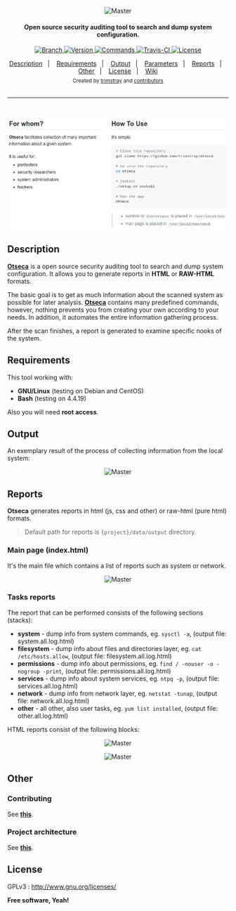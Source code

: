 <p align="center">
    <img src="https://github.com/trimstray/otseca/blob/master/doc/img/otseca_logo.png"
        alt="Master">
</p>

<h4 align="center">Open source security auditing tool to search and dump system configuration.</h4>

<p align="center">
  <a href="https://img.shields.io/badge/Branch-master-green.svg">
    <img src="https://img.shields.io/badge/Branch-master-green.svg"
        alt="Branch">
  </a>
  <a href="https://img.shields.io/badge/Version-v1.0.2-lightgrey.svg">
    <img src="https://img.shields.io/badge/Version-v1.0.2-lightgrey.svg"
        alt="Version">
  </a>
  <a href="https://img.shields.io/badge/Commands-142-orange.svg">
    <img src="https://img.shields.io/badge/Commands-142-orange.svg"
        alt="Commands">
  </a>
  <a href="https://travis-ci.org/trimstray/otseca">
    <img src="https://travis-ci.org/trimstray/otseca.svg?branch=master"
        alt="Travis-CI">
  <a href="http://www.gnu.org/licenses/">
    <img src="https://img.shields.io/badge/license-GNU-blue.svg"
        alt="License">
  </a>
</p>

<div align="center">
   <a href="#description">Description</a>&nbsp;&nbsp;&nbsp;|&nbsp;&nbsp;&nbsp;
   <a href="#requirements">Requirements</a>&nbsp;&nbsp;&nbsp;|&nbsp;&nbsp;&nbsp;
   <a href="#output">Output</a>&nbsp;&nbsp;&nbsp;|&nbsp;&nbsp;&nbsp;
   <a href="#parameters">Parameters</a>&nbsp;&nbsp;&nbsp;|&nbsp;&nbsp;&nbsp;
   <a href="#reports">Reports</a>&nbsp;&nbsp;&nbsp;|&nbsp;&nbsp;&nbsp;
   <a href="#other">Other</a>&nbsp;&nbsp;&nbsp;|&nbsp;&nbsp;&nbsp;
   <a href="#license">License</a>&nbsp;&nbsp;&nbsp;|&nbsp;&nbsp;&nbsp;
   <a href="https://github.com/trimstray/otseca/wiki">Wiki</a>
</div>

<div align="center">
  <sub>Created by
  <a href="https://twitter.com/trimstray">trimstray</a> and
  <a href="https://github.com/trimstray/otseca/graphs/contributors">
    contributors
  </a>
</div>

<br>

***

<br>

<p align="center">
    <img src="/doc/img/otseca_short_desc.png"
        alt="Master">
</p>

## Description

**<u>Otseca</u>** is a open source security auditing tool to search and dump system configuration. It allows you to generate reports in **HTML** or **RAW-HTML** formats.

The basic goal is to get as much information about the scanned system as possible for later analysis. **<u>Otseca</u>** contains many predefined commands, however, nothing prevents you from creating your own according to your needs. In addition, it automates the entire information gathering process.

After the scan finishes, a report is generated to examine specific nooks of the system.

## Requirements

This tool working with:

- **GNU/Linux** (testing on Debian and CentOS)
- **Bash** (testing on 4.4.19)

Also you will need **root access**.

## Output

An exemplary result of the process of collecting information from the local system:

<p align="center">
    <img src="https://github.com/trimstray/otseca/blob/master/doc/img/otseca_output.png"
        alt="Master">
</p>

## Reports

**Otseca** generates reports in html (js, css and other) or raw-html (pure html) formats.

> Default path for reports is `{project}/data/output` directory.

### Main page (index.html)

It's the main file which contains a list of reports such as system or network.

<p align="center">
    <img src="https://github.com/trimstray/otseca/blob/master/doc/img/otseca_index_output.png"
        alt="Master">
</p>

### Tasks reports

The report that can be performed consists of the following sections (stacks):

- **system** - dump info from system commands, eg. `sysctl -a`, (output file: system.all.log.html)
- **filesystem** - dump info about files and directories layer, eg. `cat /etc/hosts.allow`, (output file: filesystem.all.log.html)
- **permissions**  - dump info about permissions, eg. `find / -nouser -o -nogroup -print`, (output file: permissions.all.log.html)
- **services** - dump info about system services, eg. `ntpq -p`, (output file: services.all.log.html)
- **network** - dump info from network layer, eg. `netstat -tunap`, (output file: network.all.log.html)
- **other** - all other, also user tasks, eg. `yum list installed`, (output file: other.all.log.html)

HTML reports consist of the following blocks:

<p align="center">
    <img src="https://github.com/trimstray/otseca/blob/master/doc/img/otseca_lsmod_output.png"
        alt="Master">
</p>

<p align="center">
    <img src="https://github.com/trimstray/otseca/blob/master/doc/img/otseca_sysctl_output.png"
        alt="Master">
</p>

## Other

### Contributing

See **[this](CONTRIBUTING.md)**.

### Project architecture

See **<a href="https://github.com/trimstray/otseca/wiki/Project-architecture">this</a>**.

## License

GPLv3 : <http://www.gnu.org/licenses/>

**Free software, Yeah!**
